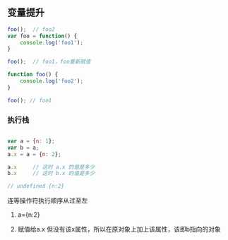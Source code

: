 ## 变量提升
```js
foo();  // foo2
var foo = function() {
    console.log('foo1');
}

foo();  // foo1，foo重新赋值

function foo() {
    console.log('foo2');
}

foo(); // foo1
```


### 执行栈

```js

var a = {n: 1};
var b = a;
a.x = a = {n: 2};

a.x 	// 这时 a.x 的值是多少
b.x 	// 这时 b.x 的值是多少

// undefined {n:2}
```

连等操作符执行顺序从过至左

1. a={n:2}

2. 赋值给a.x 但没有该x属性，所以在原对象上加上该属性，该即b指向的对象
